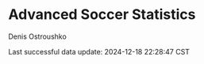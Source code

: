 # Advanced Soccer Statistics
Denis Ostroushko

<!-- gfm -->

Last successful data update: 2024-12-18 22:28:47 CST
